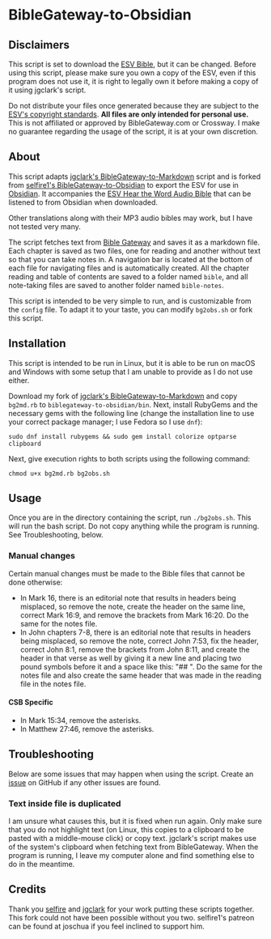 # BibleGateway-to-Obsidian

## Disclaimers

This script is set to download the [ESV Bible](https://www.esv.org/translation/), but it can be changed. Before using this script, please make sure you own a copy of the ESV, even if this program does not use it, it is right to legally own it before making a copy of it using jgclark's script.

Do not distribute your files once generated because they are subject to the [ESV's copyright standards](https://www.crossway.org/permissions/). **All files are only intended for personal use.** This is not affiliated or approved by BibleGateway.com or Crossway. I make no guarantee regarding the usage of the script, it is at your own discretion.

## About

This script adapts [jgclark's BibleGateway-to-Markdown](https://github.com/jgclark/BibleGateway-to-Markdown) script and is forked from [selfire1's BibleGateway-to-Obsidian](https://github.com/selfire1/BibleGateway-to-Obsidian) to export the ESV for use in [Obsidian](https://obsidian.md/). It accompanies the [ESV Hear the Word Audio Bible](https://www.crossway.org/bibles/esv-hear-the-word-audio-bible-610-dl/) that can be listened to from Obsidian when downloaded.

Other translations along with their MP3 audio bibles may work, but I have not tested very many.

The script fetches text from [Bible Gateway](https://www.biblegateway.com/) and saves it as a markdown file. Each chapter is saved as two files, one for reading and another without text so that you can take notes in. A navigation bar is located at the bottom of each file for navigating files and is automatically created. All the chapter reading and table of contents are saved to a folder named `bible`, and all note-taking files are saved to another folder named `bible-notes`.

This script is intended to be very simple to run, and is customizable from the `config` file. To adapt it to your taste, you can modify `bg2obs.sh` or fork this script.

## Installation

This script is intended to be run in Linux, but it is able to be run on macOS and Windows with some setup that I am unable to provide as I do not use either.

Download my fork of [jgclark's BibleGateway-to-Markdown](https://github.com/prestonharberts/biblegateway-to-markdown) and copy `bg2md.rb` to `biblegateway-to-obsidian/bin`. Next, install RubyGems and the necessary gems with the following line (change the installation line to use your correct package manager; I use Fedora so I use `dnf`):

```
sudo dnf install rubygems && sudo gem install colorize optparse clipboard
```

Next, give execution rights to both scripts using the following command:

```
chmod u+x bg2md.rb bg2obs.sh
```

## Usage

Once you are in the directory containing the script, run `./bg2obs.sh`. This will run the bash script. Do not copy anything while the program is running. See Troubleshooting, below.

### Manual changes

Certain manual changes must be made to the Bible files that cannot be done otherwise:

- In Mark 16, there is an editorial note that results in headers being misplaced, so remove the note, create the header on the same line, correct Mark 16:9, and remove the brackets from Mark 16:20. Do the same for the notes file.
- In John chapters 7-8, there is an editorial note that results in headers being misplaced, so remove the note, correct John 7:53, fix the header, correct John 8:1, remove the brackets from John 8:11, and create the header in that verse as well by giving it a new line and placing two pound symbols before it and a space like this: "## ". Do the same for the notes file and also create the same header that was made in the reading file in the notes file.

#### CSB Specific

- In Mark 15:34, remove the asterisks.
- In Matthew 27:46, remove the asterisks.

## Troubleshooting

Below are some issues that may happen when using the script. Create an [issue](https://github.com/prestonharberts/biblegateway-to-obsidian/issues) on GitHub if any other issues are found.

### Text inside file is duplicated

I am unsure what causes this, but it is fixed when run again. Only make sure that you do not highlight text (on Linux, this copies to a clipboard to be pasted with a middle-mouse click) or copy text. jgclark's script makes use of the system's clipboard when fetching text from BibleGateway. When the program is running, I leave my computer alone and find something else to do in the meantime.

## Credits

Thank you [selfire](https://github.com/selfire1) and [jgclark](https://github.com/jgclark) for your work putting these scripts together. This fork could not have been possible without you two. selfire1's patreon can be found at joschua if you feel inclined to support him.
